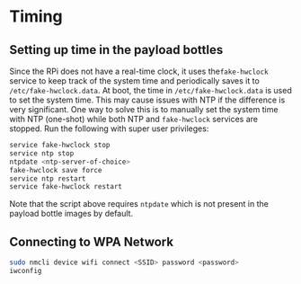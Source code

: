 # Timing

## Setting up time in the payload bottles

Since the RPi does not have a real-time clock, it uses the`fake-hwclock` service to keep track of the system time and periodically saves it to `/etc/fake-hwclock.data`. At boot, the time in `/etc/fake-hwclock.data` is used to set the system time. This may cause issues with NTP if the difference is very significant. One way to solve this is to manually set the system time with NTP (one-shot) while both NTP and `fake-hwclock` services are stopped. Run the following with super user privileges: 

```sh
service fake-hwclock stop
service ntp stop
ntpdate <ntp-server-of-choice>
fake-hwclock save force
service ntp restart
service fake-hwclock restart
```
Note that the script above requires `ntpdate` which is not present in the payload bottle images by default.

## Connecting to WPA Network

```sh
sudo nmcli device wifi connect <SSID> password <password>
iwconfig
```
